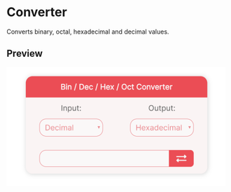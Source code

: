 # Converter

Converts binary, octal, hexadecimal and decimal values.

## Preview

<img src="/converter_screenshot.png" width="500px">
